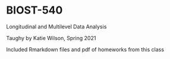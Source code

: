 # BIOST-540

Longitudinal and Multilevel Data Analysis

Taughy by Katie Wilson, Spring 2021

Included Rmarkdown files and pdf of homeworks from this class

